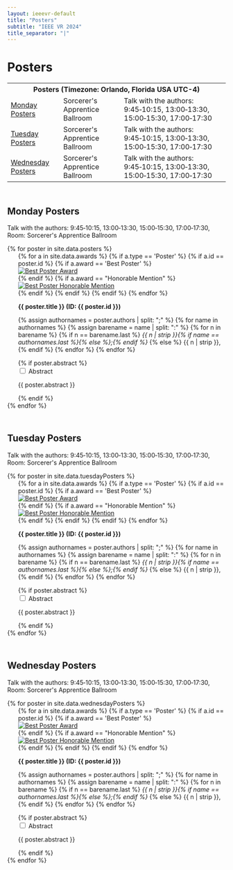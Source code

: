 ```yaml
---
layout: ieeevr-default
title: "Posters"
subtitle: "IEEE VR 2024"
title_separator: "|"
---
```


<h1>Posters</h1>
<div>
    <table class="styled-table">
        <tr>
            <th colspan="3">Posters (Timezone: Orlando, Florida USA UTC-4)</th>
        </tr>
        <tr>
            <td class="medLarge"><a href="#P1">Monday Posters</a></td>
            <td class="medLarge">Sorcerer's Apprentice Ballroom</td>
            <td class="medLarge">Talk with the authors: 9:45&#8209;10:15, 13:00&#8209;13:30, 15:00&#8209;15:30, 17:00&#8209;17:30</td>
        </tr>
        <tr>
            <td class="medLarge"><a href="#P2">Tuesday Posters</a></td>
            <td class="medLarge">Sorcerer's Apprentice Ballroom</td>
            <td class="medLarge">Talk with the authors: 9:45&#8209;10:15, 13:00&#8209;13:30, 15:00&#8209;15:30, 17:00&#8209;17:30</td>
        </tr>
        <tr>
            <td class="medLarge"><a href="#P3">Wednesday Posters</a></td>
            <td class="medLarge">Sorcerer's Apprentice Ballroom</td>
            <td class="medLarge">Talk with the authors: 9:45&#8209;10:15, 13:00&#8209;13:30, 15:00&#8209;15:30, 17:00&#8209;17:30</td>
        </tr>
    </table>
</div>

<div>    
    <h2 id="P1" class="pink" style="padding-top:25px;">Monday Posters</h2>  
    <p class="small">Talk with the authors: 9:45&#8209;10:15, 13:00&#8209;13:30, 15:00&#8209;15:30, 17:00&#8209;17:30, Room: Sorcerer's Apprentice Ballroom</p>  
    {% for poster in site.data.posters %}
        <div style="margin-left: 25px;">
            {% for a in site.data.awards %}  
                {% if a.type == 'Poster' %}
                    {% if a.id == poster.id %}
                        {% if a.award == 'Best Poster' %}
                            <div class="align-left"><a href="{{ "/awards/conference-awards" | relative_url }}#poster-best"><img src= "{{ "/assets/images/awards/best.png" | relative_url }}" title="Best Poster Award" alt="Best Poster Award"></a></div>
                        {% endif %}                                                    
                        {% if a.award == "Honorable Mention" %}
                            <div class="align-left"><a href="{{ "/awards/conference-awards" | relative_url }}#poster-honorable"><img src= "{{ "/assets/images/awards/hm.png" | relative_url }}" title="Best Poster Honorable Mention" alt="Best Poster Honorable Mention"></a></div>
                        {% endif %}
                    {% endif %}
                {% endif %}
            {% endfor %}            
            <p class="medLarge" id="{{ poster.id }}" style="margin-bottom: 0.3em;">
                <strong>{{ poster.title }} (ID:&nbsp;{{ poster.id }})</strong>
            </p>
            <p class="font_70" >
                {% assign authornames = poster.authors | split: ";" %}
                {% for name in authornames %}
                    {% assign barename = name | split: ":" %}
                    {% for n in barename %}
                        {% if n == barename.last %}
                            <i>{{ n | strip }}{% if name == authornames.last %}{% else %};{% endif %}</i>
                        {% else %}                            
                            <span class="bold">{{ n | strip }},</span>
                        {% endif %}
                    {% endfor %} 
                {% endfor %}
            </p>
            {% if poster.abstract %}
                <div id="{{ poster.id }}" class="wrap-collabsible"> <input id="collapsibleabstract{{ poster.id }}" class="toggle" type="checkbox"> 
                    <label for="collapsibleabstract{{ poster.id }}" class="lbl-toggle">Abstract</label>
                    <div class="collapsible-content">
                        <div class="content-inner">
                            <p>{{ poster.abstract }}</p>
                        </div>
                    </div>
                </div>   
            {% endif %}
        </div>
    {% endfor %}
</div>
<div>
    <h2 id="P2" class="pink" style="padding-top:25px;">Tuesday Posters</h2>
    <p class="small">Talk with the authors: 9:45&#8209;10:15, 13:00&#8209;13:30, 15:00&#8209;15:30, 17:00&#8209;17:30, Room: Sorcerer's Apprentice Ballroom</p>  
    {% for poster in site.data.tuesdayPosters %}
        <div style="margin-left: 25px;">
            {% for a in site.data.awards %}  
                {% if a.type == 'Poster' %}
                    {% if a.id == poster.id %}
                        {% if a.award == 'Best Poster' %}
                            <div class="align-left"><a href="{{ "/awards/conference-awards" | relative_url }}#poster-best"><img src= "{{ "/assets/images/awards/best.png" | relative_url }}" title="Best Poster Award" alt="Best Poster Award"></a></div>
                        {% endif %}                                                    
                        {% if a.award == "Honorable Mention" %}
                            <div class="align-left"><a href="{{ "/awards/conference-awards" | relative_url }}#poster-honorable"><img src= "{{ "/assets/images/awards/hm.png" | relative_url }}" title="Best Poster Honorable Mention" alt="Best Poster Honorable Mention"></a></div>
                        {% endif %}
                    {% endif %}
                {% endif %}
            {% endfor %}            
            <p class="medLarge" id="{{ poster.id }}" style="margin-bottom: 0.3em;">
                <strong>{{ poster.title }} (ID:&nbsp;{{ poster.id }})</strong>
            </p>
            <p class="font_70" >
                {% assign authornames = poster.authors | split: ";" %}
                {% for name in authornames %}
                    {% assign barename = name | split: ":" %}
                    {% for n in barename %}
                        {% if n == barename.last %}
                            <i>{{ n | strip }}{% if name == authornames.last %}{% else %};{% endif %}</i>
                        {% else %}                            
                            <span class="bold">{{ n | strip }},</span>
                        {% endif %}
                    {% endfor %} 
                {% endfor %}
            </p>
            {% if poster.abstract %}
                <div id="{{ poster.id }}" class="wrap-collabsible"> <input id="collapsibleabstract{{ poster.id }}" class="toggle" type="checkbox"> 
                    <label for="collapsibleabstract{{ poster.id }}" class="lbl-toggle">Abstract</label>
                    <div class="collapsible-content">
                        <div class="content-inner">
                            <p>{{ poster.abstract }}</p>
                        </div>
                    </div>
                </div>   
            {% endif %}
        </div>
    {% endfor %}
</div>
<div>
    <h2 id="P3" class="pink" style="padding-top:25px;">Wednesday Posters</h2>
    <p class="small">Talk with the authors: 9:45&#8209;10:15, 13:00&#8209;13:30, 15:00&#8209;15:30, 17:00&#8209;17:30, Room: Sorcerer's Apprentice Ballroom</p>  
    {% for poster in site.data.wednesdayPosters %}
        <div style="margin-left: 25px;">
            {% for a in site.data.awards %}  
                {% if a.type == 'Poster' %}
                    {% if a.id == poster.id %}
                        {% if a.award == 'Best Poster' %}
                            <div class="align-left"><a href="{{ "/awards/conference-awards" | relative_url }}#poster-best"><img src= "{{ "/assets/images/awards/best.png" | relative_url }}" title="Best Poster Award" alt="Best Poster Award"></a></div>
                        {% endif %}                                                    
                        {% if a.award == "Honorable Mention" %}
                            <div class="align-left"><a href="{{ "/awards/conference-awards" | relative_url }}#poster-honorable"><img src= "{{ "/assets/images/awards/hm.png" | relative_url }}" title="Best Poster Honorable Mention" alt="Best Poster Honorable Mention"></a></div>
                        {% endif %}
                    {% endif %}
                {% endif %}
            {% endfor %}            
            <p class="medLarge" id="{{ poster.id }}" style="margin-bottom: 0.3em;">
                <strong>{{ poster.title }} (ID:&nbsp;{{ poster.id }})</strong>
            </p>
            <p class="font_70" >
                {% assign authornames = poster.authors | split: ";" %}
                {% for name in authornames %}
                    {% assign barename = name | split: ":" %}
                    {% for n in barename %}
                        {% if n == barename.last %}
                            <i>{{ n | strip }}{% if name == authornames.last %}{% else %};{% endif %}</i>
                        {% else %}                            
                            <span class="bold">{{ n | strip }},</span>
                        {% endif %}
                    {% endfor %} 
                {% endfor %}
            </p>
            {% if poster.abstract %}
                <div id="{{ poster.id }}" class="wrap-collabsible"> <input id="collapsibleabstract{{ poster.id }}" class="toggle" type="checkbox"> 
                    <label for="collapsibleabstract{{ poster.id }}" class="lbl-toggle">Abstract</label>
                    <div class="collapsible-content">
                        <div class="content-inner">
                            <p>{{ poster.abstract }}</p>
                        </div>
                    </div>
                </div>   
            {% endif %}
        </div>
    {% endfor %}
</div>